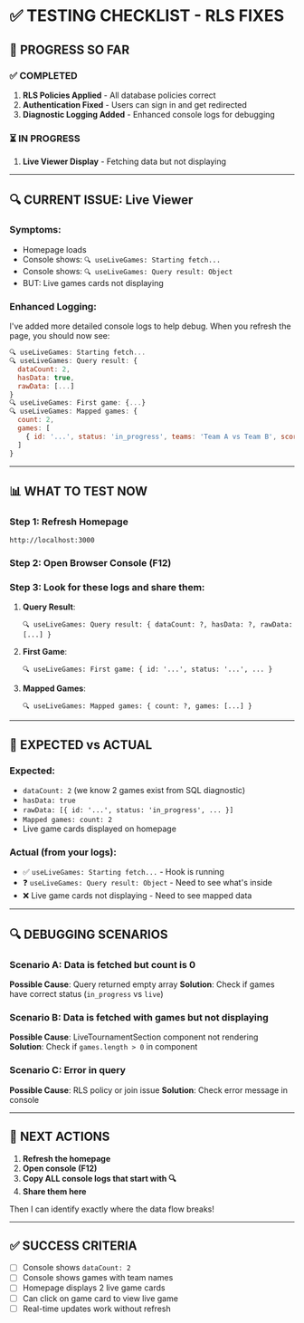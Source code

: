 # ✅ **TESTING CHECKLIST - RLS FIXES**

## 🎉 **PROGRESS SO FAR**

### ✅ **COMPLETED**
1. **RLS Policies Applied** - All database policies correct
2. **Authentication Fixed** - Users can sign in and get redirected
3. **Diagnostic Logging Added** - Enhanced console logs for debugging

### ⏳ **IN PROGRESS**
1. **Live Viewer Display** - Fetching data but not displaying

---

## 🔍 **CURRENT ISSUE: Live Viewer**

### **Symptoms**:
- Homepage loads
- Console shows: `🔍 useLiveGames: Starting fetch...`
- Console shows: `🔍 useLiveGames: Query result: Object`
- BUT: Live games cards not displaying

### **Enhanced Logging**:
I've added more detailed console logs to help debug. When you refresh the page, you should now see:

```javascript
🔍 useLiveGames: Starting fetch...
🔍 useLiveGames: Query result: {
  dataCount: 2,
  hasData: true,
  rawData: [...]
}
🔍 useLiveGames: First game: {...}
🔍 useLiveGames: Mapped games: {
  count: 2,
  games: [
    { id: '...', status: 'in_progress', teams: 'Team A vs Team B', score: '0-0' }
  ]
}
```

---

## 📊 **WHAT TO TEST NOW**

### **Step 1: Refresh Homepage**
```
http://localhost:3000
```

### **Step 2: Open Browser Console (F12)**

### **Step 3: Look for these logs and share them**:

1. **Query Result**:
   ```
   🔍 useLiveGames: Query result: { dataCount: ?, hasData: ?, rawData: [...] }
   ```
   
2. **First Game**:
   ```
   🔍 useLiveGames: First game: { id: '...', status: '...', ... }
   ```

3. **Mapped Games**:
   ```
   🔍 useLiveGames: Mapped games: { count: ?, games: [...] }
   ```

---

## 🎯 **EXPECTED vs ACTUAL**

### **Expected**:
- `dataCount: 2` (we know 2 games exist from SQL diagnostic)
- `hasData: true`
- `rawData: [{ id: '...', status: 'in_progress', ... }]`
- `Mapped games: count: 2`
- Live game cards displayed on homepage

### **Actual** (from your logs):
- ✅ `useLiveGames: Starting fetch...` - Hook is running
- ❓ `useLiveGames: Query result: Object` - Need to see what's inside
- ❌ Live game cards not displaying - Need to see mapped data

---

## 🔍 **DEBUGGING SCENARIOS**

### **Scenario A: Data is fetched but count is 0**
**Possible Cause**: Query returned empty array
**Solution**: Check if games have correct status (`in_progress` vs `live`)

### **Scenario B: Data is fetched with games but not displaying**
**Possible Cause**: LiveTournamentSection component not rendering
**Solution**: Check if `games.length > 0` in component

### **Scenario C: Error in query**
**Possible Cause**: RLS policy or join issue
**Solution**: Check error message in console

---

## 🚀 **NEXT ACTIONS**

1. **Refresh the homepage**
2. **Open console (F12)**
3. **Copy ALL console logs that start with 🔍**
4. **Share them here**

Then I can identify exactly where the data flow breaks!

---

## ✅ **SUCCESS CRITERIA**

- [ ] Console shows `dataCount: 2`
- [ ] Console shows games with team names
- [ ] Homepage displays 2 live game cards
- [ ] Can click on game card to view live game
- [ ] Real-time updates work without refresh
